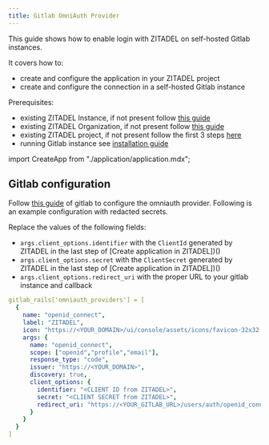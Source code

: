 ```yaml
---
title: Gitlab OmniAuth Provider
---
```


This guide shows how to enable login with ZITADEL on self-hosted Gitlab instances.

It covers how to:

- create and configure the application in your ZITADEL project
- create and configure the connection in a self-hosted Gitlab instance

Prerequisites:

- existing ZITADEL Instance, if not present follow [this guide](../../guides/start/quickstart)
- existing ZITADEL Organization, if not present follow [this guide](../../guides/manage/console/organizations)
- existing ZITADEL project, if not present follow the first 3 steps [here](../../guides/manage/console/projects)
- running Gitlab instance see [installation guide](https://docs.gitlab.com/ee/install/)

import CreateApp from "./application/application.mdx";

<CreateApp appType="web" authType="code" appName="Gitlab" redirectURI="https://<your_gitlab_url>/users/auth/openid_connect/callback"/>

## Gitlab configuration

Follow [this guide](https://docs.gitlab.com/ee/administration/auth/oidc.html) of gitlab to configure the omniauth provider. Following is an example configuration with redacted secrets.

Replace the values of the following fields:

- `args.client_options.identifier` with the `ClientId` generated by ZITADEL in the last step of [Create application in ZITADEL])()
- `args.client_options.secret` with the `ClientSecret` generated by ZITADEL in the last step of [Create application in ZITADEL])()
- `args.client_options.redirect_uri` with the proper URL to your gitlab instance and callback

```yaml
gitlab_rails['omniauth_providers'] = [
  {
    name: "openid_connect",
    label: "ZITADEL",
    icon: "https://<YOUR_DOMAIN>/ui/console/assets/icons/favicon-32x32.png",
    args: {
      name: "openid_connect",
      scope: ["openid","profile","email"],
      response_type: "code",
      issuer: "https://<YOUR_DOMAIN>",
      discovery: true,
      client_options: {
        identifier: "<CLIENT ID from ZITADEL>",
        secret: "<CLIENT SECRET from ZITADEL>",
        redirect_uri: "https://<YOUR_GITLAB_URL>/users/auth/openid_connect/callback"
      }
    }
  }
]
```
